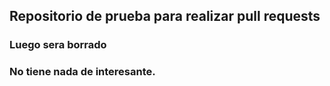 ## Repositorio de prueba para realizar pull requests
### Luego sera borrado 

### No tiene nada de interesante.

